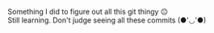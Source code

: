 Something I did to figure out all this git thingy 😐\
Still learning. Don't judge seeing all these commits (●'◡'●)
